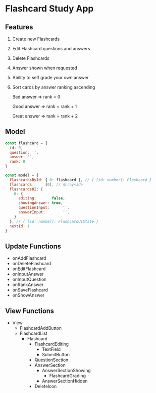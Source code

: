 # Flashcard Study App

## Features

1. Create new Flashcards
2. Edit Flashcard questions and answers
3. Delete Flashcards
4. Answer shown when requested
5. Ability to self grade your own answer
6. Sort cards by answer ranking ascending

    Bad answer => rank = 0

    Good answer => rank = rank + 1
  
    Great answer => rank = rank + 2

## Model

```js
const flashcard = {
  id: 0,
  question: '',
  answer: '',
  rank: 0
}
```

```js
const model = {
  flashcardsById: { 0: flashcard }, // { [id: number]: Flashcard }
  flashcards:     [0], // Array<id>
  flashcardsUI: {
    0: {
      editing:       false,
      showingAnswer: true,
      questionInput:      '',
      answerInput:        '',
    }
  }, // { [id: number]: FlashcardUIState }
  nextId: 1
}
```

## Update Functions

- onAddFlashcard
- onDeleteFlashcard
- onEditFlashcard
- onInputAnswer
- onInputQuestion
- onRankAnswer
- onSaveFlashcard
- onShowAnswer

## View Functions

- View
  - FlashcardAddButton
  - FlashcardList
    - Flashcard
      - FlashcardEditing
        - TextField
        - SubmitButton
      - QuestionSection
      - AnswerSection
        - AnswerSectionShowing
          - FlashcardGrading
        - AnswerSectionHidden
      - DeleteIcon
